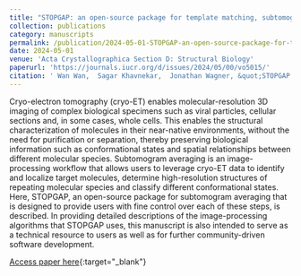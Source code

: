 ```yaml
---
title: "STOPGAP: an open-source package for template matching, subtomogram alignment and classification"
collection: publications
category: manuscripts
permalink: /publication/2024-05-01-STOPGAP-an-open-source-package-for-template-matching-subtomogram-alignment-and-classification
date: 2024-05-01
venue: 'Acta Crystallographica Section D: Structural Biology'
paperurl: 'https://journals.iucr.org/d/issues/2024/05/00/vo5015/'
citation: ' Wan Wan,  Sagar Khavnekar,  Jonathan Wagner, &quot;STOPGAP: an open-source package for template matching, subtomogram alignment and classification.&quot; Acta Crystallographica Section D: Structural Biology, 2024.'
---
```

Cryo-electron tomography (cryo-ET) enables molecular-resolution 3D imaging of complex biological specimens such as viral particles, cellular sections and, in some cases, whole cells. This enables the structural characterization of molecules in their near-native environments, without the need for purification or separation, thereby preserving biological information such as conformational states and spatial relationships between different molecular species. Subtomogram averaging is an image-processing workflow that allows users to leverage cryo-ET data to identify and localize target molecules, determine high-resolution structures of repeating molecular species and classify different conformational states. Here, STOPGAP, an open-source package for subtomogram averaging that is designed to provide users with fine control over each of these steps, is described. In providing detailed descriptions of the image-processing algorithms that STOPGAP uses, this manuscript is also intended to serve as a technical resource to users as well as for further community-driven software development.

[Access paper here](https://journals.iucr.org/d/issues/2024/05/00/vo5015/){:target="_blank"}
